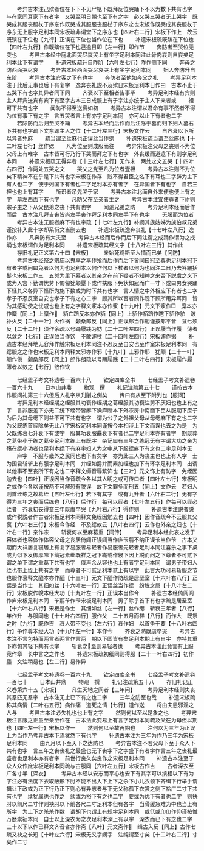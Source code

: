<!-- { "loadSidebar": true } -->
　　考异古本注己殡者位在下下不见尸柩下既拜反位哭踊下不以为数下共有也字　与在家同耳家下有者字　又哭至明日朝也至下有之字　必又哭三哭者无上哭字　既哭成其服丧服杖于序东作既哭成其服服丧服杖于序东之也宋板作既哭成其丧服杖于序东无上服字足利本同宋板疏非谓堂下之序东也【四叶右二行】宋板下作上　故云既殡在下位也【九行】正误在下位也当作位在下也
　　补遗宋板疏既殡在下位也【四叶右九行】作既殡位在下也己逾日即【左一行】即作节
　　奔防者至哭位无变也
　　考异古本经中庭北面哭尽哀哭上有坐字足利本同注此骨肉哀则自哀矣足利本此下有谓字
　　补遗宋板疏升自阼阶【六叶左七行】阼作侧下同
　　奔母之防西面哭尽哀
　　考异古本经西面哭尽哀哭上有坐字足利本同
　　妇人奔防升自东阶
　　考异古本注宾客之下有也字
　　奔防者至他如奔父之礼
　　考异足利本注于此后无事也后下有复字　逸奔丧礼説不及殡日宋板足利本日作曰　古本不止于五哭下有也字其异者同下同
　　齐衰以下至相者告事毕
　　考异足利本经有宾则主人拜宾送宾有宾下有至字古本三日成服上有于字注亦统于主人下亲者或
　　袒可下共有也字
　　闻防不得至送賔如初
　　考异古本注谓以君命有事不然者不得为位有事下有之字　言五哭者言上有亦字足利本同　亦可以止下有者也二字
　　若除防而后归至哭不踊
　　考异古本经而后作而后注除于墓而归下妇人墓右下共有也字疏下文东即主人之位【十二叶左三行】宋板文作云
　　自齐衰以下所以异者免麻
　　疏当谓至丝麻也正误丝当作缌
　　补遗宋板疏当谓至丝麻也【十二叶左七行】丝作缌
　　凡为位至则成服而往
　　考异宋板注父母之丧则不为位父母上有唯字　古本皆可行乃行下哭而拜之下有也字　外丧缓而道逺下有则字足利本同
　　补遗宋板疏无得奔者【十三叶左七行】无作未　两处之文五哭【十四叶右四行】作两处五哭之文
　　哭父之党至凡为位者壹袒
　　考异古本注则不为位矣下精神不在乎是下共有也字宋板在作存　贱不得君臣之名下有耳也二字辟为主下有人也二字　使于列国下有者也二字足利本亦有者字　在异国者下有也字　自若三袒也也上有耳字
　　所识者吊先哭于家
　　考异古本注北面自外来便也便上有之字　墓左西面下有也字
　　凡防父在至亲者主之
　　考异古本注宜使尊者下祔则宗子主之下从父昆弟之丧下共有也字
　　闻逺兄弟之防
　　考异足利本经而后作而后　古本注凡拜吉丧皆尚左手丧作拜足利本同左手下有也字
　　无服而为位者
　　考异古本注无服者麻下有也字疏【十七叶左九行】补阙其族姑姊为族伯叔兄弟谨按补入此十字却系衍文当删去也
　　补遗宋板疏逸奔丧礼【十七叶左八行】逸作亦
　　凡奔防有大夫至
　　考异古本经而后作而后下同注谓之成踊作谓为之成踊也宋板谓作为足利本同
　　补遗宋板疏其经文字【十八叶左三行】其作此
　　存旧礼记正义第六十四【宋板】
　　亲始死鸡斯至人情而已矣【问防】
　　考异古本经祭之宗庙以鬼享之享作飨而后作而后下皆同曰冠至尊也足利本冠下有者字或问曰免者以何为也足利本以何作何以下杖者以何为也同注二日乃去笄纚括髪也宋板二作三　五邻为里下慕者以其亲之在前下疑者不知神之来否下説虞之义下或为入宫下勤谓忧劳下匍匐犹颠蹷下或作扶服下免状如冠而广一寸下或曰男女哭踊下怪其义各异下怪所为施下数或为时下共有也字　言人情之中外相应下有者也二字　孝子不忍反室自安也孝子下有之心二字　顾其所以否者顾作观下顾所用异耳同　皆为其感动使之忧戚也也上有之字释文浆本亦作浆【十九叶】元文下浆作□　糜本亦作糜【同上】上糜作　貊亡踣反本亦作貊【同上】上貊作袹踣作瞎下貊作貃　跛补火反【二十一叶】火作祸　颡桑郎反【同上】正误郎当作朗谨按郎平音　苴七须反【二十二叶】须作余疏以号踊屦践为妨【二十二叶左四行】正误屦当作履　薄者以敛之【七行】正误敛当作饮　不敢遽杖【二十四叶左四行】宋板遽作据
　　补遗古本经拜地无容拜作触宋板足利本同注不忍反至自安也至作室宋板足利本同　有缌服之之作也宋板足利本同释文邪亦作邪【十九叶】上邪作耶　犹颠【二十一叶】颠作傎　颡桑郎反【同上】郎作朗疏以号踊屦践【二十二叶右四行】宋板屦作履　薄者以敛之【七行】敛作饮

　　七经孟子考文补遗卷一百六十八
　　钦定四库全书
　　七经孟子考文补遗卷一百六十九
　　日本山井鼎
　　物观　撰
　　礼记注疏第五十七
　　谨按古本作服问礼第三十六但后人礼字从刋削之例矣
　　传曰有从至下附列也【服问】
　　考异足利本经绖期之绖服其功衰作绖期之葛绖服其功衰注舅不厌妇也也上有之字　言非服差下亦无二统下绖带皆麻下澡麻断本下外宗房中南面下臣从服期下庶子为后为其母缌下则益不可下共有也字　谓为公子之外祖父母从母缌麻下有之也二字　为父既练首绖除矣无此八字宋板足利本同谨按今本相渉上下文而误也去之为是　为父既练衰七升衰下有或字　服其功衰服麤衰下有者也二字足利本亦有者字　期既葬之葛带小于练之葛带足利本练上有既字　杂记曰有三年之练冠无有字谓大功之亲为殇在缌小功者也足利本缌下有麻字妇人为之中从下服缌麻下有之也二字足利本无
　　麻字　不服与畿外之民同也也下有矣字　亦为此三人为丧主也也上有人字　士为国君斩斩上有服字足利本同　弁绖如爵弁而素加绖也加下有环字足利本同　出谓以他事不至丧所下有之也二字释文缛音辱繁饰也【三叶】元文饰上有防字　免绖因勉去也【四叶】正误因当作音疏今各以其人明之或可传曰者【四叶左七行】宋板明之或作今各以谨按两不可解恐有脱误　故下文罪多而刑五【同上】文作云　若妇人则首绖练之故葛绖【五叶左七行】若下有其字　或有九升者【六叶右二行】无有字　得为三年之丧而后练也【八行】后作行　每可以绖者【七叶左五行】作每可以绖必绖者　齐衰初丧得变三年既虞卒哭【九叶右八行】得作则
　　补遗古本注説者説或作税説者作古者宋板足利本同释文免绖因勉去也【四叶】因作音疏今不云服其父衰【六叶右三行】宋板今作经　不及缌故云【八叶右四行】云作也外亲之妇也【十叶右一行】亲作宗
　　斩衰何以至麻葛重【间传】
　　考异足利本经此哀之发于容体者也容体作体容父母之丧居倚闾正误闾当作庐苄翦不纳正误苄当作芐　古本又期而大祥居复寝居上有复字易服者易轻者作易服者先轻者足利本同注喜乐之事下枲或为似下发御厚味下缟冠素纰既祥之冠下纎或作綅下因上説而问之下尊者不可贰下谓之单下谓之重葛下共有也字　偯声余从容也也上有者字足利本同　谓男子带妇人绖也带上绖上共有之字　而尊者不可贰足利本贰上有以字　此言大功可易斩服之节也服作衰释文醯本亦作醯【十三叶】元文下醯作防疏是居垩室【十六叶右八行】正误是当作士　其细如丝【十六叶左一行】正误丝当作缌　纷脱之属【十八叶左二行】宋板脱作帨本经大功【十九叶左一行】正误本当作今
　　补遗古本经倚闾闾作庐宋板足利本同　苄翦苄作芐宋板足利本同　男子除乎首下有也字疏是居垩室【十六叶右八行】宋板是作士　其细如丝【左一行】丝作缌　斩衰三年者【八行】年作升　与服同也【十七叶右四行】服作父　二十五月而祥【八行】而作大　既祭之时【九行】既作吉　衰人带不变也【左六行】衰作妇　以首争于要【十八叶右四行】争作尊本经大功【十九叶左一行】本作今
　　齐衰之防既虞卒哭
　　考异古本注不言包特而两言者两言作言两　期以下固皆有矣足利本期上有自字　亦特其重下亦包其轻下共有也字
　　斩衰之至则易轻者也
　　考异古本注此竟言有上服竟作章　长中言之之作也
　　补遗宋板疏初细同则得服【二十一叶右四行】初作麤　文注稍易也【左二行】易作异

　　七经孟子考文补遗卷一百六十九
　　钦定四库全书
　　七经孟子考文补遗卷一百七十
　　日本山井鼎
　　物观　撰
　　礼记注疏第五十八
　　存旧礼记正义巻第六十五【宋板】
　　凡生天地之间者【三年问】
　　考异足利本经则失丧其羣匹无羣字　古本注无止已下有之也二字
　　三年之防至也哉
　　补遗宋板疏称其病情【二叶右五行】病作痛　道死之情【七行】道作送
　　将由夫患邪淫之人与
　　考异古本注必失礼也也上有之字
　　然则何以至以是象之也
　　考异宋板注言服之正虽至亲至作在　古本法此变易上有言字足利本同疏及父在为母但以期也【四叶左一行】宋板以作一
　　然则何以至故再期也
　　注何以为三年为正误上为当作乃考异古本下焉犹然下有也字
　　补遗古本注为三年为作乃三年为宋板足利本同
　　由九月以下至天下之达防也
　　考异古本注不若父母下至于众人下共有也字　言三年之丧丧礼之最盛也无下丧字下之字盛下有者字作言三年之丧礼最盛者也足利本亦有者字　前世行良久矣良作之宋板足利本同
　　补遗古本注至于众人众作庶宋板足利本同疏与古服同【六叶左五行】宋板古作吉
　　古者深衣至广各寸半【深衣】
　　考异古本经以安志而平心也安下有其字可以摈相以下有为字注必有法度下衣取蔽形下肘不能不出入下上下之杀下小儿衣领下齐缉下行举手谓揖让下政或为正下行乃正下则心有异志者与下无父称孤下衣裳之侧下袷广二寸下共有也字　续犹属也也作之　续或为裕下有之也二字　要或为优下有者也二字　则袂肘以前尺二寸作则袂肘以下前各尺二寸足利本但有各字　当骨缓急难为中也当上有所字　为上下之杀杀作数　谓胡下也谓上有规字足利本同　或低或卬卬作仰谨按惟万歴崇祯本同　自士以上深衣为之次足利本深上有以字　深衣而已下有之也二字　三十以下以作已释文齐音咨亦作斋【八叶】元文斋作　缉古入反【同上】古作七疏又袂之长短【十叶左六行】宋板无又字阙字　注纯谓至寸矣【十二叶右二行】寸矣作二寸
